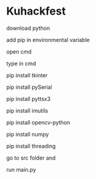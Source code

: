 # Kuhackfest

download python

add pip in environmental variable

open cmd

type in cmd

pip install tkinter

pip install pySerial

pip install pyttsx3

pip install imutils

pip install opencv-python

pip install numpy

pip install threading

go to src folder and

run main.py
